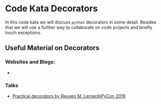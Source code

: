 # Code Kata Decorators

In this code kata we will discuss `python` decorators in some detail. Besides that we will
use a further way to collaborate on code projects and briefly touch exceptions.

## Useful Material on Decorators

### Websites and Blogs:
* 

### Talks
* [Practical decorators by Reuven M. Lerner@PyCon 2019](https://www.youtube.com/watch?v=MjHpMCIvwsY&t=1305s)